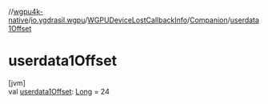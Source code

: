 //[wgpu4k-native](../../../../index.md)/[io.ygdrasil.wgpu](../../index.md)/[WGPUDeviceLostCallbackInfo](../index.md)/[Companion](index.md)/[userdata1Offset](userdata1-offset.md)

# userdata1Offset

[jvm]\
val [userdata1Offset](userdata1-offset.md): [Long](https://kotlinlang.org/api/core/kotlin-stdlib/kotlin/-long/index.html) = 24